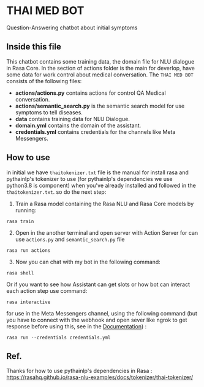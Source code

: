 # THAI MED BOT
Question-Answering chatbot about initial symptoms

## Inside this file
This chatbot contains some training data, the domain file for NLU dialogue in Rasa Core. In the section of actions folder is the main for deverlop, have some data for work control about medical conversation. The `THAI MED BOT` consists of the following files:
* __actions/actions.py__ contains actions for control QA Medical conversation. 
* __actions/semantic_search.py__ is the semantic search model for use symptoms to tell diseases.
* __data__ contains training data for NLU Dialogue.
* __domain.yml__ contains the domain of the assistant.
* __credentials.yml__ contains credentials for the channels like Meta Messengers.

## How to use
in initial we have `thaitokenizer.txt` file is the manual for install rasa and pythainlp's tokenizer to use (for pythainlp's dependencies we use python3.8 is component)
when you've already installed and followed in the `thaitokenizer.txt`. so do the next step:

1. Train a Rasa model containing the Rasa NLU and Rasa Core models by running:
``` 
rasa train
```

2. Open in the another terminal and open server with Action Server for can use `actions.py` and `semantic_search.py` file
```
rasa run actions
```
3. Now you can chat with my bot in the following command:
```
rasa shell
```

Or if you want to see how Assistant can get slots or how bot can interact each action step use command:
```
rasa interactive
```

for use in the Meta Messengers channel, using the following command (but you have to connect with the webhook and open sever like ngrok to get response before using this, see in the [Documentation](https://pages.github.com/](https://rasa.com/docs/rasa/connectors/facebook-messenger)https://rasa.com/docs/rasa/connectors/facebook-messenger)) :
```
rasa run --credentials credentials.yml
```

## Ref.
Thanks for how to use pythainlp's dependencies in Rasa : https://rasahq.github.io/rasa-nlu-examples/docs/tokenizer/thai-tokenizer/
